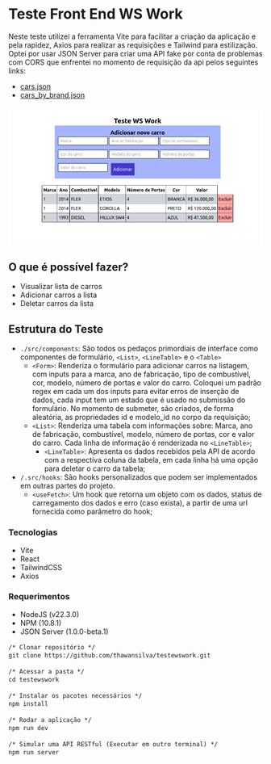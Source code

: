 # Teste Front End WS Work

Neste teste utilizei a ferramenta Vite para facilitar a criação da aplicação e pela rapidez, Axios para realizar as requisições e Tailwind para estilização.
Optei por usar JSON Server para criar uma API fake por conta de problemas com CORS que enfrentei no momento de requisição da api pelos seguintes links:

- [cars.json](https://wswork.com.br/cars.json)
- [cars_by_brand.json](https://wswork.com.br/cars_by_brand.json)

<p align="center">
<img src="./src/assets/screen.png" alt="Imagem mostrando a tela de aplicação com um formulário e a listagem de carros." />
</p>

## O que é possível fazer?

- Visualizar lista de carros
- Adicionar carros a lista
- Deletar carros da lista

## Estrutura do Teste

- `./src/components`: São todos os pedaços primordiais de interface como componentes de formulário, `<List>`, `<LineTable>` e o `<Table>`
  - `<Form>`: Renderiza o formulário para adicionar carros na listagem, com inputs para a marca, ano de fabricação, tipo de combustível, cor, modelo, número de portas e valor do carro. Coloquei um padrão regex em cada um dos inputs para evitar erros de inserção de dados, cada input tem um estado que é usado no submissão do formulário. No momento de submeter, são criados, de forma aleatória, as propriedades id e modelo_id no corpo da requisição;
  - `<List>`: Renderiza uma tabela com informações sobre: Marca, ano de fabricação, combustível, modelo, número de portas, cor e valor do carro. Cada linha de informação é renderizada no `<LineTable>`;
    - `<LineTable>`: Apresenta os dados recebidos pela API de acordo com a respectiva coluna da tabela, em cada linha há uma opção para deletar o carro da tabela;
- `/.src/hooks`: São hooks personalizados que podem ser implementados em outras partes do projeto.
  - `<useFetch>`: Um hook que retorna um objeto com os dados, status de carregamento dos dados e erro (caso exista), a partir de uma url fornecida como parâmetro do hook;

### Tecnologias

- Vite
- React
- TailwindCSS
- Axios

### Requerimentos

- NodeJS (v22.3.0)
- NPM (10.8.1)
- JSON Server (1.0.0-beta.1)

```
/* Clonar repositório */
git clone https://github.com/thawansilva/testewswork.git

/* Acessar a pasta */
cd testewswork

/* Instalar os pacotes necessários */
npm install

/* Rodar a aplicação */
npm run dev

/* Simular uma API RESTful (Executar em outro terminal) */
npm run server

```
